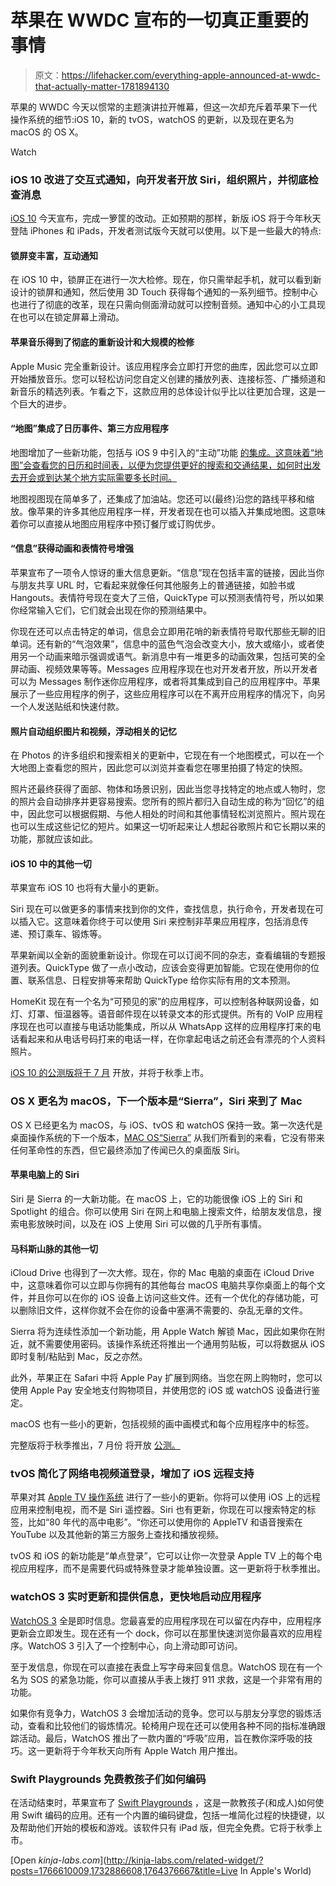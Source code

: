 # 苹果在 WWDC 宣布的一切真正重要的事情

> 原文：<https://lifehacker.com/everything-apple-announced-at-wwdc-that-actually-matter-1781894130>

苹果的 WWDC 今天以惯常的主题演讲拉开帷幕，但这一次却充斥着苹果下一代操作系统的细节:iOS 10，新的 tvOS，watchOS 的更新，以及现在更名为 macOS 的 OS X。

Watch

### iOS 10 改进了交互式通知，向开发者开放 Siri，组织照片，并彻底检查消息

[iOS 10](http://www.apple.com/ios/ios10-preview/) 今天宣布，完成一箩筐的改动。正如预期的那样，新版 iOS 将于今年秋天登陆 iPhones 和 iPads，开发者测试版今天就可以使用。以下是一些最大的特点:

#### **锁屏变丰富，互动通知**

在 iOS 10 中，锁屏正在进行一次大检修。现在，你只需举起手机，就可以看到新设计的锁屏和通知，然后使用 3D Touch 获得每个通知的一系列细节。控制中心也进行了彻底的改革，现在只需向侧面滑动就可以控制音频。通知中心的小工具现在也可以在锁定屏幕上滑动。

#### 苹果音乐得到了彻底的重新设计和大规模的检修

Apple Music 完全重新设计。该应用程序会立即打开您的曲库，因此您可以立即开始播放音乐。您可以轻松访问您自定义创建的播放列表、连接标签、广播频道和新音乐的精选列表。乍看之下，这款应用的总体设计似乎比以往更加合理，这是一个巨大的进步。

#### “地图”集成了日历事件、第三方应用程序

地图增加了一些新功能，包括与 iOS 9 中引入的“主动”功能 [的集成。这意味着“地图”会查看您的日历和时间表，以便为您提供更好的搜索和交通结果，如何时出发去开会或到达某个地方实际需要多长时间。](https://lifehacker.com/everything-you-need-to-know-about-ios-9-in-three-minute-1730652615)

地图视图现在简单多了，还集成了加油站。您还可以(最终)沿您的路线平移和缩放。像苹果的许多其他应用程序一样，开发者现在也可以插入并集成地图。这意味着你可以直接从地图应用程序中预订餐厅或订购优步。

#### “信息”获得动画和表情符号增强

苹果宣布了一项令人惊讶的重大信息更新。“信息”现在包括丰富的链接，因此当你与朋友共享 URL 时，它看起来就像任何其他服务上的普通链接，如脸书或 Hangouts。表情符号现在变大了三倍，QuickType 可以预测表情符号，所以如果你经常输入它们，它们就会出现在你的预测结果中。

你现在还可以点击特定的单词，信息会立即用花哨的新表情符号取代那些无聊的旧单词。还有新的“气泡效果”，信息中的蓝色气泡会改变大小，放大或缩小，或者使用另一个动画来暗示强调或语气。新消息中有一堆更多的动画效果，包括可笑的全屏动画、视频效果等等。Messages 应用程序现在也对开发者开放，所以开发者可以为 Messages 制作迷你应用程序，或者将其集成到自己的应用程序中。苹果展示了一些应用程序的例子，这些应用程序可以在不离开应用程序的情况下，向另一个人发送贴纸和快速付款。

#### 照片自动组织图片和视频，浮动相关的记忆

在 Photos 的许多组织和搜索相关的更新中，它现在有一个地图模式，可以在一个大地图上查看您的照片，因此您可以浏览并查看您在哪里拍摄了特定的快照。

照片还最终获得了面部、物体和场景识别，因此当您寻找特定的地点或人物时，您的照片会自动排序并更容易搜索。您所有的照片都归入自动生成的称为“回忆”的组中，因此您可以根据假期、与他人相处的时间和其他事情轻松浏览照片。照片现在也可以生成这些记忆的短片。如果这一切听起来让人想起谷歌照片和它长期以来的功能，那就应该如此。

#### iOS 10 中的其他一切

苹果宣布 iOS 10 也将有大量小的更新。

Siri 现在可以做更多的事情来找到你的文件，查找信息，执行命令，开发者现在可以插入它。这意味着你终于可以使用 Siri 来控制非苹果应用程序，包括消息传递、预订乘车、锻炼等。

苹果新闻以全新的面貌重新设计。你现在可以订阅不同的杂志，查看编辑的专题报道列表。QuickType 做了一点小改动，应该会变得更加智能。它现在使用你的位置、联系信息、日程安排等来帮助 QuickType 给你实际有用的文本预测。

HomeKit 现在有一个名为“可预见的家”的应用程序，可以控制各种联网设备，如灯、灯罩、恒温器等。语音邮件现在以转录文本的形式提供。所有的 VoIP 应用程序现在也可以直接与电话功能集成，所以从 WhatsApp 这样的应用程序打来的电话看起来和从电话号码打来的电话一样，在你拿起电话之前还会有漂亮的个人资料照片。

[iOS 10 的公测版将于 7 月](https://beta.apple.com/sp/welcome) 开放，并将于秋季上市。

### OS X 更名为 macOS，下一个版本是“Sierra”，Siri 来到了 Mac

OS X 已经更名为 macOS，与 iOS、tvOS 和 watchOS 保持一致。第一次迭代是桌面操作系统的下一个版本，[MAC OS“Sierra”](http://www.apple.com/macos/sierra-preview/) 从我们所看到的来看，它没有带来任何革命性的东西，但它最终添加了传闻已久的桌面版 Siri。

#### 苹果电脑上的 Siri

Siri 是 Sierra 的一大新功能。在 macOS 上，它的功能很像 iOS 上的 Siri 和 Spotlight 的组合。你可以使用 Siri 在网上和电脑上搜索文件，给朋友发信息，搜索电影放映时间，以及在 iOS 上使用 Siri 可以做的几乎所有事情。

#### 马科斯山脉的其他一切

iCloud Drive 也得到了一次大修。现在，你的 Mac 电脑的桌面在 iCloud Drive 中，这意味着你可以立即与你拥有的其他每台 macOS 电脑共享你桌面上的每个文件，并且你可以在你的 iOS 设备上访问这些文件。还有一个优化的存储功能，可以删除旧文件，这样你就不会在你的设备中塞满不需要的、杂乱无章的文件。

Sierra 将为连续性添加一个新功能，用 Apple Watch 解锁 Mac，因此如果你在附近，就不需要使用密码。该操作系统还将推出一个通用剪贴板，可以将数据从 iOS 即时复制/粘贴到 Mac，反之亦然。

此外，苹果正在 Safari 中将 Apple Pay 扩展到网络。当您在网上购物时，您可以使用 Apple Pay 安全地支付购物项目，并使用您的 iOS 或 watchOS 设备进行鉴定。

macOS 也有一些小的更新，包括视频的画中画模式和每个应用程序中的标签。

完整版将于秋季推出，7 月份 将开放 [公测。](https://beta.apple.com/sp/welcome) 

### tvOS 简化了网络电视频道登录，增加了 iOS 远程支持

苹果对其 [Apple TV 操作系统](http://www.apple.com/tvos-preview/) 进行了一些小的更新。你将可以使用 iOS 上的远程应用来控制电视，而不是 Siri 遥控器。Siri 也有更新，你现在可以搜索特定的标签，比如“80 年代的高中电影”。“你还可以使用你的 AppleTV 和语音搜索在 YouTube 以及其他新的第三方服务上查找和播放视频。

tvOS 和 iOS 的新功能是“单点登录”，它可以让你一次登录 Apple TV 上的每个电视应用程序，而不是需要代码或特殊登录才能单独设置。这一更新将于秋季推出。

### watchOS 3 实时更新和提供信息，更快地启动应用程序

[WatchOS 3](http://www.apple.com/watchos-preview/) 全是即时信息。您最喜爱的应用程序现在可以留在内存中，应用程序更新会立即发生。现在还有一个 dock，你可以在那里快速浏览你最喜欢的应用程序。WatchOS 3 引入了一个控制中心，向上滑动即可访问。

至于发信息，你现在可以直接在表盘上写字母来回复信息。WatchOS 现在有一个名为 SOS 的紧急功能，你可以直接从手表上拨打 911 求救，这是一个非常有用的功能。

如果你有竞争力，WatchOS 3 会增加活动的竞争。您可以与朋友分享您的锻炼活动，查看和比较他们的锻炼情况。轮椅用户现在还可以使用各种不同的指标准确跟踪活动。最后，WatchOS 推出了一款内置的“呼吸”应用，旨在教你深呼吸的技巧。这一更新将于今年秋天向所有 Apple Watch 用户推出。

### Swift Playgrounds 免费教孩子们如何编码

在活动结束时，苹果宣布了 [Swift Playgrounds](http://www.apple.com/swift/playgrounds/) ，这是一款教孩子(和成人)如何使用 Swift 编码的应用。还有一个内置的编码键盘，包括一堆简化过程的快捷键，以及帮助他们开始的模板和游戏。该软件只有 iPad 版，但完全免费。它将于秋季上市。

[Open *kinja-labs.com*](http://kinja-labs.com/related-widget/?posts=1766610009,1732886608,1764376667&title=Live In Apple's World)